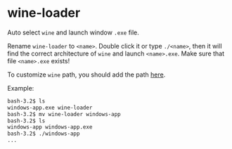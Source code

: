 # wine-loader
Auto select `wine` and launch window `.exe` file.

Rename `wine-loader` to `<name>`. Double click it or type `./<name>`, then it will find the correct architecture of `wine` and launch `<name>.exe`.
Make sure that file `<name>.exe` exists!

To customize `wine` path, you should add the path [here](https://github.com/yaoxi-std/wine-loader/blob/main/wine-loader#L30-31).

Example:
```sh
bash-3.2$ ls
windows-app.exe	wine-loader
bash-3.2$ mv wine-loader windows-app
bash-3.2$ ls
windows-app	windows-app.exe
bash-3.2$ ./windows-app
...
```
